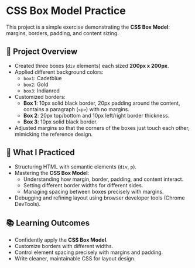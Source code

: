 # CSS Box Model Practice

This project is a simple exercise demonstrating the **CSS Box Model**: margins, borders, padding, and content sizing.

## 📄 Project Overview
- Created three boxes (`div` elements) each sized **200px x 200px**.
- Applied different background colors:
  - `box1`: Cadetblue
  - `box2`: Gold
  - `box3`: Indianred
- Customized borders:
  - **Box 1**: 10px solid black border, 20px padding around the content, contains a paragraph (`<p>`) with no margins.
  - **Box 2**: 20px top/bottom and 10px left/right border thickness.
  - **Box 3**: 10px solid black border.
- Adjusted margins so that the corners of the boxes just touch each other, mimicking the reference design.

## 🚀 What I Practiced
- Structuring HTML with semantic elements (`div`, `p`).
- Mastering the **CSS Box Model**:
  - Understanding how margin, border, padding, and content interact.
  - Setting different border widths for different sides.
  - Managing spacing between boxes precisely with margins.
- Debugging and refining layout using browser developer tools (Chrome DevTools).

## 📚 Learning Outcomes
- Confidently apply the **CSS Box Model**.
- Customize borders with different widths.
- Control element spacing precisely with margins and padding.
- Write cleaner, maintainable CSS for layout design.
